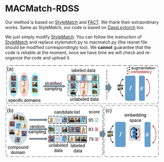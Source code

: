 # MACMatch-RDSS
Our method is based on [StyleMatch](https://github.com/KaiyangZhou/ssdg-benchmark) and [FACT](https://github.com/MediaBrain-SJTU/FACT). We thank their extraordinary works. Same as StyleMatch, our code is based on [Dassl.pytorch](https://github.com/KaiyangZhou/Dassl.pytorch) too.

We just simply modify [StyleMatch](https://github.com/KaiyangZhou/ssdg-benchmark). You can follow the instruction of [StyleMatch](https://github.com/KaiyangZhou/ssdg-benchmark) and replace stylematch.py to macmatch.py (the resnet file should be modified correspondingly too). We **cannot** guarantee that the code is reliable at the moment, once we have time we will check and re-organize the code and upload it.


![MACMatch](/macmatch.jpg "MACMatch")
